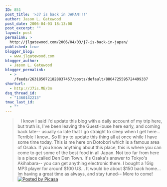 ```yaml
---
ID: 851
post_title: '>J7 is back in JAPAN!!!'
author: Jason L. Gatewood
post_date: 2006-04-03 18:13:00
post_excerpt: ""
layout: post
permalink: >
  http://jlgatewood.com/2006/04/03/j7-is-back-in-japan/
published: true
blogger_blog:
  - www.jlgatewood.com
blogger_author:
  - Jason L. Gatewood
blogger_permalink:
  - >
    /feeds/2631850721828837457/posts/default/8864725595724499337
shorturl:
  - http://J7is.ME/3m
dsq_thread_id:
  - "1360142213"
tmac_last_id:
  - ""
---
```

><a href="http://photos1.blogger.com/blogger/854/769/640/DSC00051.jpg"><img style="CLEAR: all; FLOAT: left; MARGIN: 0px 10px 10px 0px; CURSOR: hand" alt="" src="http://www.jlgatewood.com/wp-content/uploads/2010/10/DSC00051.jpg" border="0" /></a>  I know I said I'd update this blog with a daily account of my trip here, but truth is, I've been leaving the GuestHouse here early, and coming back late-- usually so late that I go straight to sleep when I get here...  Terrible I know..  So Ill try to update this thing all at once while I have some time today.  This is me here on Dotobori which is a famous area of Osaka.  If you know anything about this place, this is where you can come to get some of the best food in all Japan.  Not too far from here is a place called Den Den Town.  It's Osaka's answer to Tokyo's Akihabara-- you can get anything electronic there.  I bought a 1Gig MP3 player for arounf $100 US...  It would be about $150 back home...  Im having a great time as always, and stay tuned-- More to come! <a href="http://picasa.google.com/blogger/" target="ext"><img src="http://www.jlgatewood.com/wp-content/uploads/2010/10/pbp.gif" alt="Posted by Picasa" style="border: 0px none ; padding: 0px; background: transparent none repeat scroll 0% 50%; -moz-background-clip: initial; -moz-background-origin: initial; -moz-background-inline-policy: initial;" align="middle" border="0" /></a>